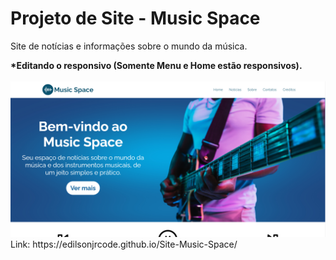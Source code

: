 <h1>Projeto de Site - Music Space</h1>
<p>Site de notícias e informações sobre o mundo da música.</p>
<b>*Editando o responsivo (Somente Menu e Home estão responsivos).</b><br>
<br>
<img src="Music Space Layout.png">
<br>
Link: https://edilsonjrcode.github.io/Site-Music-Space/
